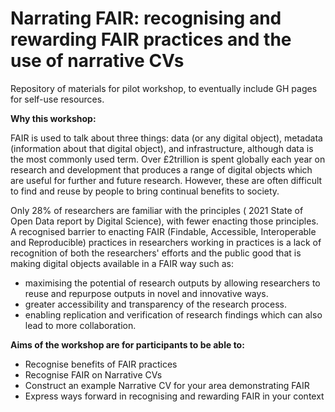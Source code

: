 # Narrating FAIR: recognising and rewarding FAIR practices and the use of narrative CVs

Repository of materials for pilot workshop, to eventually include GH pages for self-use resources.

**Why this workshop:**

FAIR is used to talk about three things: data (or any digital object), metadata (information about that digital object), and infrastructure, although data is the most commonly used term. Over £2trillion is spent globally each year on research and development that produces a range of digital objects which are useful for further and future research. However, these are often difficult to find and reuse by people to bring continual benefits to society.

Only 28% of researchers are familiar with the principles ( 2021 State of Open Data report by Digital Science), with fewer enacting those principles. A recognised barrier to enacting FAIR (Findable, Accessible, Interoperable and Reproducible) practices in researchers working in practices is a lack of recognition of both the researchers' efforts and the public good that is making digital objects available in a FAIR way such as:
- maximising the potential of research outputs by allowing researchers to reuse and repurpose outputs in novel and innovative ways.
- greater accessibility and transparency of the research process.
- enabling replication and verification of research findings which can also lead to more collaboration.

**Aims of the workshop are for participants to be able to:**
- Recognise benefits of FAIR practices
- Recognise FAIR on Narrative CVs
- Construct an example Narrative CV for your area demonstrating FAIR
- Express ways forward in recognising and rewarding FAIR in your context 
